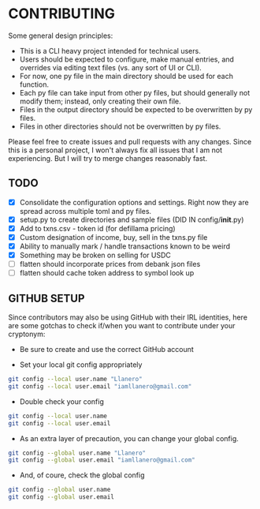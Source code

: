 # CONTRIBUTING

Some general design principles:

- This is a CLI heavy project intended for technical users.
- Users should be expected to configure, make manual entries, and overrides
  via editing text files (vs. any sort of UI or CLI).
- For now, one py file in the main directory should be used for each function.
- Each py file can take input from other py files, but should generally not
  modify them; instead, only creating their own file.
- Files in the output directory should be expected to be overwritten by py
  files.
- Files in other directories should not be overwritten by py files.

Please feel free to create issues and pull requests with any changes. Since
this is a personal project, I won't always fix all issues that I am not
experiencing. But I will try to merge changes reasonably fast.

## TODO

- [x] Consolidate the configuration options and settings. Right now they are spread across multiple toml and py files.
- [x] setup.py to create directories and sample files (DID IN config/__init__.py)
- [x] Add to txns.csv - token id (for defillama pricing)
- [x] Custom designation of income, buy, sell in the txns.py file
- [x] Ability to manually mark / handle transactions known to be weird
- [x] Something may be broken on selling for USDC
- [ ] flatten should incorporate prices from debank json files
- [ ] flatten should cache token address to symbol look up

## GITHUB SETUP

Since contributors may also be using GitHub with their IRL identities,
here are some gotchas to check if/when you want to contribute under your
cryptonym:

- Be sure to create and use the correct GitHub account

- Set your local git config appropriately

```sh
git config --local user.name "Llanero"
git config --local user.email "iamllanero@gmail.com"
```

- Double check your config

```sh
git config --local user.name
git config --local user.email
```

- As an extra layer of precaution, you can change your global config.

```sh
git config --global user.name "Llanero"
git config --global user.email "iamllanero@gmail.com"
```

- And, of coure, check the global config

```sh
git config --global user.name
git config --global user.email
```
